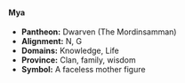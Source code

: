 #### Mya
- **Pantheon:** Dwarven (The Mordinsamman)
- **Alignment:** N, G
- **Domains:** Knowledge, Life
- **Province:** Clan, family, wisdom
- **Symbol:** A faceless mother figure